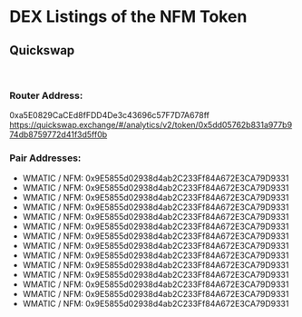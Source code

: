 # DEX Listings of the NFM Token

<h2>Quickswap</h2></br>
<h3>Router Address:</h3>0xa5E0829CaCEd8fFDD4De3c43696c57F7D7A678ff</br>
<a href="https://quickswap.exchange/#/analytics/v2/token/0x5dd05762b831a977b974db8759772d41f3d5ff0b">https://quickswap.exchange/#/analytics/v2/token/0x5dd05762b831a977b974db8759772d41f3d5ff0b</a>
</br>
<h3>Pair Addresses:</h3>
<ul>
<li>WMATIC / NFM: 0x9E5855d02938d4ab2C233Ff84A672E3CA79D9331</li>
<li>WMATIC / NFM: 0x9E5855d02938d4ab2C233Ff84A672E3CA79D9331</li>
<li>WMATIC / NFM: 0x9E5855d02938d4ab2C233Ff84A672E3CA79D9331</li>
<li>WMATIC / NFM: 0x9E5855d02938d4ab2C233Ff84A672E3CA79D9331</li>
<li>WMATIC / NFM: 0x9E5855d02938d4ab2C233Ff84A672E3CA79D9331</li>
<li>WMATIC / NFM: 0x9E5855d02938d4ab2C233Ff84A672E3CA79D9331</li>
<li>WMATIC / NFM: 0x9E5855d02938d4ab2C233Ff84A672E3CA79D9331</li>
<li>WMATIC / NFM: 0x9E5855d02938d4ab2C233Ff84A672E3CA79D9331</li>
<li>WMATIC / NFM: 0x9E5855d02938d4ab2C233Ff84A672E3CA79D9331</li>
<li>WMATIC / NFM: 0x9E5855d02938d4ab2C233Ff84A672E3CA79D9331</li>
<li>WMATIC / NFM: 0x9E5855d02938d4ab2C233Ff84A672E3CA79D9331</li>
<li>WMATIC / NFM: 0x9E5855d02938d4ab2C233Ff84A672E3CA79D9331</li>
<li>WMATIC / NFM: 0x9E5855d02938d4ab2C233Ff84A672E3CA79D9331</li>
<li>WMATIC / NFM: 0x9E5855d02938d4ab2C233Ff84A672E3CA79D9331</li>
</ul>

